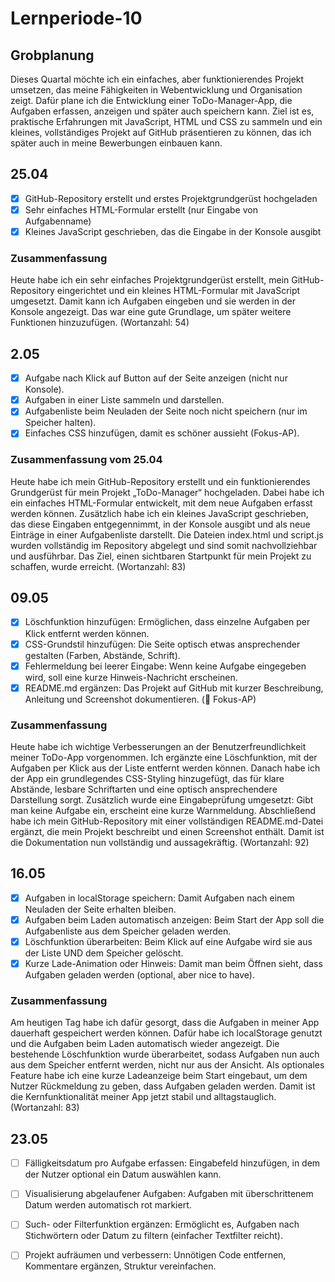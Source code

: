 # Lernperiode-10
## Grobplanung
Dieses Quartal möchte ich ein einfaches, aber funktionierendes Projekt umsetzen, das meine Fähigkeiten in Webentwicklung und Organisation zeigt. Dafür plane ich die Entwicklung einer ToDo-Manager-App, die Aufgaben erfassen, anzeigen und später auch speichern kann. Ziel ist es, praktische Erfahrungen mit JavaScript, HTML und CSS zu sammeln und ein kleines, vollständiges Projekt auf GitHub präsentieren zu können, das ich später auch in meine Bewerbungen einbauen kann.

## 25.04
- [x] GitHub-Repository erstellt und erstes Projektgrundgerüst hochgeladen
- [x] Sehr einfaches HTML-Formular erstellt (nur Eingabe von Aufgabenname)
- [x] Kleines JavaScript geschrieben, das die Eingabe in der Konsole ausgibt

### Zusammenfassung
Heute habe ich ein sehr einfaches Projektgrundgerüst erstellt, mein GitHub-Repository eingerichtet und ein kleines HTML-Formular mit JavaScript umgesetzt. Damit kann ich Aufgaben eingeben und sie werden in der Konsole angezeigt. Das war eine gute Grundlage, um später weitere Funktionen hinzuzufügen.
(Wortanzahl: 54)

## 2.05
- [x] Aufgabe nach Klick auf Button auf der Seite anzeigen (nicht nur Konsole).
- [x] Aufgaben in einer Liste sammeln und darstellen.
- [x] Aufgabenliste beim Neuladen der Seite noch nicht speichern (nur im Speicher halten).
- [x] Einfaches CSS hinzufügen, damit es schöner aussieht (Fokus-AP).

### Zusammenfassung vom 25.04
Heute habe ich mein GitHub-Repository erstellt und ein funktionierendes Grundgerüst für mein Projekt „ToDo-Manager“ hochgeladen. Dabei habe ich ein einfaches HTML-Formular entwickelt, mit dem neue Aufgaben erfasst werden können. Zusätzlich habe ich ein kleines JavaScript geschrieben, das diese Eingaben entgegennimmt, in der Konsole ausgibt und als neue Einträge in einer Aufgabenliste darstellt. Die Dateien index.html und script.js wurden vollständig im Repository abgelegt und sind somit nachvollziehbar und ausführbar. Das Ziel, einen sichtbaren Startpunkt für mein Projekt zu schaffen, wurde erreicht. (Wortanzahl: 83)

## 09.05
- [X]  Löschfunktion hinzufügen: Ermöglichen, dass einzelne Aufgaben per Klick entfernt werden können.
- [X] CSS-Grundstil hinzufügen: Die Seite optisch etwas ansprechender gestalten (Farben, Abstände, Schrift).
- [X] Fehlermeldung bei leerer Eingabe: Wenn keine Aufgabe eingegeben wird, soll eine kurze Hinweis-Nachricht erscheinen.
- [X] README.md ergänzen: Das Projekt auf GitHub mit kurzer Beschreibung, Anleitung und Screenshot dokumentieren. (🔴 Fokus-AP)

### Zusammenfassung
Heute habe ich wichtige Verbesserungen an der Benutzerfreundlichkeit meiner ToDo-App vorgenommen. Ich ergänzte eine Löschfunktion, mit der Aufgaben per Klick aus der Liste entfernt werden können. Danach habe ich der App ein grundlegendes CSS-Styling hinzugefügt, das für klare Abstände, lesbare Schriftarten und eine optisch ansprechendere Darstellung sorgt. Zusätzlich wurde eine Eingabeprüfung umgesetzt: Gibt man keine Aufgabe ein, erscheint eine kurze Warnmeldung. Abschließend habe ich mein GitHub-Repository mit einer vollständigen README.md-Datei ergänzt, die mein Projekt beschreibt und einen Screenshot enthält. Damit ist die Dokumentation nun vollständig und aussagekräftig. (Wortanzahl: 92)

## 16.05
- [X] Aufgaben in localStorage speichern: Damit Aufgaben nach einem Neuladen der Seite erhalten bleiben.
- [X] Aufgaben beim Laden automatisch anzeigen: Beim Start der App soll die Aufgabenliste aus dem Speicher geladen werden.
- [X] Löschfunktion überarbeiten: Beim Klick auf eine Aufgabe wird sie aus der Liste UND dem Speicher gelöscht.
- [X] Kurze Lade-Animation oder Hinweis: Damit man beim Öffnen sieht, dass Aufgaben geladen werden (optional, aber nice to have).

### Zusammenfassung
Am heutigen Tag habe ich dafür gesorgt, dass die Aufgaben in meiner App dauerhaft gespeichert werden können. Dafür habe ich localStorage genutzt und die Aufgaben beim Laden automatisch wieder angezeigt. Die bestehende Löschfunktion wurde überarbeitet, sodass Aufgaben nun auch aus dem Speicher entfernt werden, nicht nur aus der Ansicht. Als optionales Feature habe ich eine kurze Ladeanzeige beim Start eingebaut, um dem Nutzer Rückmeldung zu geben, dass Aufgaben geladen werden. Damit ist die Kernfunktionalität meiner App jetzt stabil und alltagstauglich. (Wortanzahl: 83)

## 23.05
- [ ] Fälligkeitsdatum pro Aufgabe erfassen: Eingabefeld hinzufügen, in dem der Nutzer optional ein Datum auswählen kann.
- [ ] Visualisierung abgelaufener Aufgaben: Aufgaben mit überschrittenem Datum werden automatisch rot markiert.
- [ ] Such- oder Filterfunktion ergänzen: Ermöglicht es, Aufgaben nach Stichwörtern oder Datum zu filtern (einfacher Textfilter reicht).
- [ ] Projekt aufräumen und verbessern: Unnötigen Code entfernen, Kommentare ergänzen, Struktur vereinfachen.



